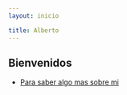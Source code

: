 ```yaml
---
layout: inicio

title: Alberto
---
```



## Bienvenidos

* [Para saber algo mas sobre mi](/about.md)
